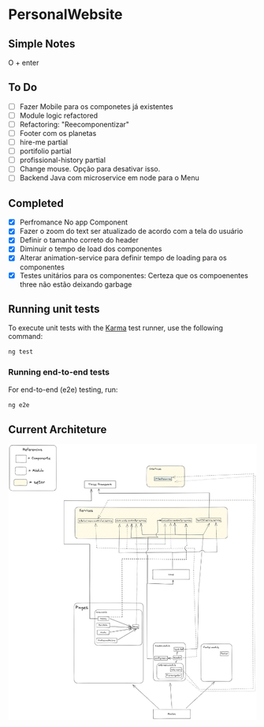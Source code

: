 # PersonalWebsite

## Simple Notes

O + enter

## To Do

- [ ] Fazer Mobile para os componetes já existentes
- [ ] Module logic refactored
- [ ] Refactoring: "Reecomponentizar"
- [ ] Footer com os planetas
- [ ] hire-me partial
- [ ] portifolio partial
- [ ] profissional-history partial
- [ ] Change mouse. Opção para desativar isso.
- [ ] Backend Java com microservice em node para o Menu

## Completed

- [X] Perfromance No app Component
- [X] Fazer o zoom do text ser atualizado de acordo com a tela do usuário
- [X] Definir o tamanho correto do header
- [X] Diminuir o tempo de load dos componentes
- [X] Alterar animation-service para definir tempo de loading para os componentes
- [X] Testes unitários para os componentes: Certeza que os compoenentes three não estão deixando garbage

## Running unit tests

To execute unit tests with the [Karma](https://karma-runner.github.io) test runner, use the following command:

```bash
ng test
```

### Running end-to-end tests

For end-to-end (e2e) testing, run:

```bash
ng e2e
```

## Current Architeture

![architeture](./current_architecture.png)
